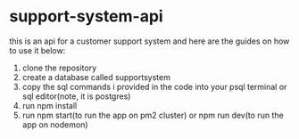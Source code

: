 # support-system-api
this is an api for a customer support system and here are the guides on how to use it below:
1. clone the repository
2. create a database called supportsystem
3. copy the sql commands i provided in the code into your psql terminal or sql editor(note, it is postgres)
4. run npm install
5. run npm start(to run the app on pm2 cluster) or npm run dev(to run the app on nodemon)
